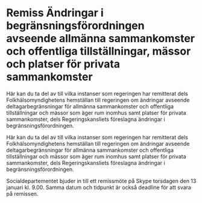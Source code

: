 # Remiss Ändringar i begränsningsförordningen avseende allmänna sammankomster och offentliga tillställningar, mässor och platser för privata sammankomster

Här kan du ta del av till vilka instanser som regeringen har remitterat dels Folkhälsomyndighetens hemställan till regeringen om ändringar avseende deltagarbegränsningar för allmänna sammankomster och offentliga tillställningar och mässor som äger rum inomhus samt platser för privata sammankomster, dels Regeringskansliets föreslagna ändringar i begränsningsförordningen.

Här kan du ta del av till vilka instanser som regeringen har remitterat dels Folkhälsomyndighetens hemställan till regeringen om ändringar avseende deltagarbegränsningar för allmänna sammankomster och offentliga tillställningar och mässor som äger rum inomhus samt platser för privata sammankomster, dels Regeringskansliets föreslagna ändringar i begränsningsförordningen.

Socialdepartementet bjuder in till ett remissmöte på Skype torsdagen den 13 januari kl. 9.00. Samma datum och tidpunkt är också deadline för att svara på remissen.
